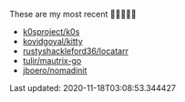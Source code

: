 These are my most recent 🌟🌟🌟🌟🌟

* [k0sproject/k0s](https://github.com/k0sproject/k0s)
* [kovidgoyal/kitty](https://github.com/kovidgoyal/kitty)
* [rustyshackleford36/locatarr](https://github.com/rustyshackleford36/locatarr)
* [tulir/mautrix-go](https://github.com/tulir/mautrix-go)
* [jboero/nomadinit](https://github.com/jboero/nomadinit)

Last updated: 2020-11-18T03:08:53.344427
